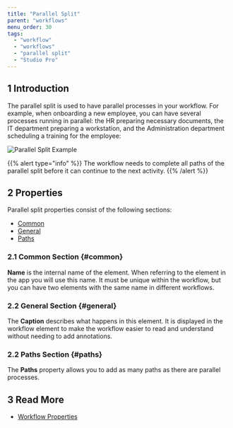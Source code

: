 ```yaml
---
title: "Parallel Split"
parent: "workflows"
menu_order: 30
tags:
  - "workflow"
  - "workflows"
  - "parallel split"
  - "Studio Pro"
---
```


## 1 Introduction

The parallel split is used to have parallel processes in your workflow. For example, when onboarding a new employee, you can have several processes running in parallel: the HR preparing necessary documents, the IT department preparing a workstation, and the Administration department scheduling a training for the employee:

![Parallel Split Example](attachments/parallel-split/parallel-split.jpg)

{{% alert type="info" %}}
The workflow needs to complete all paths of the parallel split before it can continue to the next activity.
{{% /alert %}}

## 2 Properties

Parallel split properties consist of the following sections:

* [Common](#common)
* [General](#general)
* [Paths](#paths)

### 2.1 Common Section {#common}

**Name** is the internal name of the element. When referring to the element in the app you will use this name. It must be unique within the workflow, but you can have two elements with the same name in different workflows.

### 2.2 General Section {#general}

The **Caption** describes what happens in this element. It is displayed in the workflow element to make the workflow easier to read and understand without needing to add annotations.

### 2.2 Paths Section {#paths}

The **Paths** property allows you to add as many paths as there are parallel processes.

## 3 Read More

* [Workflow Properties](workflow-properties)